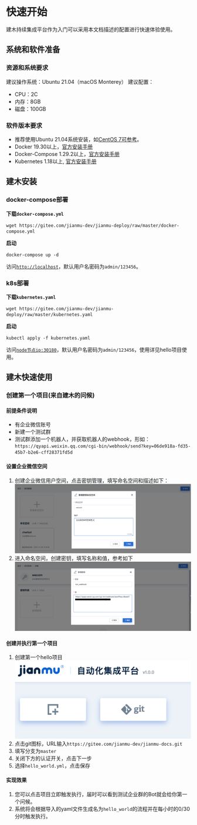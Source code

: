 # 快速开始

建木持续集成平台作为入门可以采用本文档描述的配置进行快速体验使用。

## 系统和软件准备

### 资源和系统要求

建议操作系统：Ubuntu 21.04（macOS Monterey）
建议配置：
* CPU：2C
* 内存：8GB
* 磁盘：100GB

### 软件版本要求

* 推荐使用Ubuntu 21.04系统安装，如[CentOS 7可参考](https://docs.jianmu.dev/guide/centos-install.html)。
* Docker 19.30以上，[官方安装手册](https://docs.docker.com/get-started/#download-and-install-docker)
* Docker-Compose 1.29.2以上，[官方安装手册](https://docs.docker.com/compose/install/#install-compose)
* Kubernetes 1.18以上, [官方安装手册](https://kubernetes.io/docs/tasks/tools/)

## 建木安装

### docker-compose部署

**下载`docker-compose.yml`**

```
wget https://gitee.com/jianmu-dev/jianmu-deploy/raw/master/docker-compose.yml
```

**启动**

```
docker-compose up -d
```

访问[`http://localhost`](http://localhost)，默认用户名密码为`admin/123456`。


### k8s部署
**下载`kubernetes.yaml`**
```
wget https://gitee.com/jianmu-dev/jianmu-deploy/raw/master/kubernetes.yaml
```

**启动**

```
kubectl apply -f kubernetes.yaml
```

访问[`node节点ip:30180`](http://node节点ip:30180)，默认用户名密码为`admin/123456`，使用详见hello项目使用。


## 建木快速使用

### 创建第一个项目(来自建木的问候)

#### 前提条件说明

* 有企业微信账号
* 新建一个测试群
* 测试群添加一个机器人，并获取机器人的webhook，形如：`https://qyapi.weixin.qq.com/cgi-bin/webhook/send?key=06de918a-fd35-45b7-b2e6-cff28371fd5d`

#### 设置企业微信空间

1. 创建企业微信用户空间，点击密钥管理，填写命名空间和描述如下：
![create_space](./images/wecom_space.png)
2. 进入命名空间，创建密钥，填写名称和值，参考如下
![create_bot_webhook](./images/wecom_bot_webhook.png)

#### 创建并执行第一个项目

1. 创建第一个hello项目
![create_porject](./images/create_project.png)
2. 点击git图标，URL输入`https://gitee.com/jianmu-dev/jianmu-docs.git`
3. 填写分支为`master`
4. 关闭下方的认证开关，点击下一步
5. 选择`hello_world.yml`，点击保存

#### 实现效果

1. 您可以点击项目立即触发执行，届时可以看到测试企业群的Bot就会给你第一个问候。
2. 系统将会根据导入的yaml文件生成名为`hello_world`的流程并在每小时的0/30分时触发执行。

